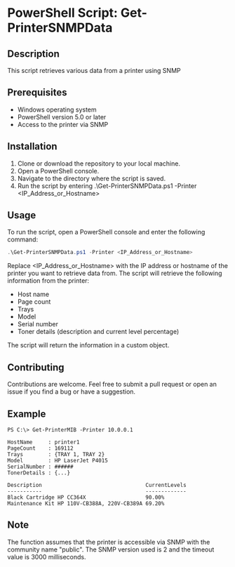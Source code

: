 # PowerShell Script: Get-PrinterSNMPData

## Description
This script retrieves various data from a printer using SNMP

## Prerequisites
- Windows operating system
- PowerShell version 5.0 or later
- Access to the printer via SNMP


## Installation
1. Clone or download the repository to your local machine.
2. Open a PowerShell console.
3. Navigate to the directory where the script is saved.
4. Run the script by entering .\Get-PrinterSNMPData.ps1 -Printer <IP_Address_or_Hostname>


## Usage
To run the script, open a PowerShell console and enter the following command:
```powershell
.\Get-PrinterSNMPData.ps1 -Printer <IP_Address_or_Hostname>
```
Replace <IP_Address_or_Hostname> with the IP address or hostname of the printer you want to retrieve data from.
The script will retrieve the following information from the printer:

- Host name
- Page count
- Trays
- Model
- Serial number
- Toner details (description and current level percentage)

The script will return the information in a custom object.


## Contributing
Contributions are welcome. Feel free to submit a pull request or open an issue if you find a bug or have a suggestion.

## Example 
```
PS C:\> Get-PrinterMIB -Printer 10.0.0.1

HostName     : printer1
PageCount    : 169112
Trays        : {TRAY 1, TRAY 2}
Model        : HP LaserJet P4015
SerialNumber : ######
TonerDetails : {...}

Description                                 CurrentLevels
-----------                                 -------------
Black Cartridge HP CC364X                   90.00%       
Maintenance Kit HP 110V-CB388A, 220V-CB389A 69.20%       

```
## Note
The function assumes that the printer is accessible via SNMP with the community name "public". The SNMP version used is 2 and the timeout value is 3000 milliseconds.
